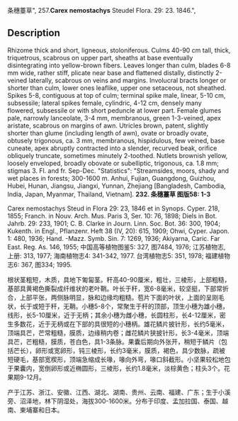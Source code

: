 条穗薹草",
257.**Carex nemostachys** Steudel Flora. 29: 23. 1846.",

## Description
Rhizome thick and short, ligneous, stoloniferous. Culms 40-90 cm tall, thick, triquetrous, scabrous on upper part, sheaths at base eventually disintegrating into yellow-brown fibers. Leaves longer than culm, blades 6-8 mm wide, rather stiff, plicate near base and flattened distally, distinctly 2-veined laterally, scabrous on veins and margins. Involucral bracts longer or shorter than culm, lower ones leaflike, upper one setaceous, not sheathed. Spikes 5-8, contiguous at top of culm; terminal spike male, linear, 5-10 cm, subsessile; lateral spikes female, cylindric, 4-12 cm, densely many flowered, subsessile or with short peduncle at lower part. Female glumes pale, narrowly lanceolate, 3-4 mm, membranous, green 1-3-veined, apex aristate, scabrous on margins of awn. Utricles brown, patent, slightly shorter than glume (including length of awn), ovate or broadly ovate, obtusely trigonous, ca. 3 mm, membranous, hispidulous, few veined, base cuneate, apex abruptly contracted into a slender, recurved beak, orifice obliquely truncate, sometimes minutely 2-toothed. Nutlets brownish yellow, loosely enveloped, broadly obovate or subelliptic, trigonous, ca. 1.8 mm; stigmas 3. Fl. and fr. Sep-Dec.
  "Statistics": "Streamsides, moors, shady and wet places in forests; 300-1600 m. Anhui, Fujian, Guangdong, Guizhou, Hubei, Hunan, Jiangsu, Jiangxi, Yunnan, Zhejiang [Bangladesh, Cambodia, India, Japan, Myanmar, Thailand, Vietnam].
**232. 条穗薹草 图版58: 1-3**

Carex nemostachys Steud in Flora 29: 23, 1846 et in Synops. Cyper. 218, 1855; Franch. in Nouv. Arch. Mus. Paris 3, Ser. 10: 76, 1898; Diels in Bot. Jahrb. 29: 233, 1901; C. B. Clarke in Journ. Linn. Soc. Bot. 36: 300, 1904; Kukenth. in Engl., Pflanzenr. Heft 38 (IV, 20): 615, 1909; Ohwi, Cyper. Japon. 1: 480, 1936; Hand. -Mazz. Symb. Sin. 7: 1269, 1936; Akiyarna, Caric. Far East. Reg. As. 146, 1955; 中国高等植物图鉴5: 327, 图7484, 1976; 江苏植物志, 上册: 313, 1977; 海南植物志4: 341-342, 1977. 台湾植物志5: 351, 1978; 福建植物志6: 367, 图334; 1995.

根状茎粗短，木质，具地下匍匐茎。秆高40-90厘米，粗壮，三棱形，上部粗糙，基部具黄褐色撕裂成纤维状的老叶鞘。叶长于秆，宽6-8毫米，较坚挺，下部常折合，上部平张，两侧脉明显，脉和边缘均粗糙。苞片下面的叶状，上面的呈刚毛状，长于或短于秆，无鞘。小穗5-8个，常聚生于秆的顶部，顶生小穗为雄小穗，线形，长5-10厘米，近于无柄；其余小穗为雌小穗，长圆柱形，长4-12厘米，密生多数花，近于无柄或在下部的具很短的小穗柄。雄花鳞片披针形，长约5毫米，顶端具芒，芒常粗糙，膜质，边缘稍内卷；雌花鳞片狭披针形，长3-4毫米，顶端具芒，芒粗糙，膜质，苍白色，具1-3条脉。果囊后期向外张开，稍短于鳞片（包括芒长），卵形或宽卵形，钝三棱形，长约3毫米，膜质，褐色，具少数脉，疏被短硬毛，基部宽楔形，顶端急缩成长喙，喙向外弯，喙口斜截形。小坚果较松地包于果囊内，宽倒卵形或近椭圆形，三棱形，长约1.8毫米，淡棕黄色；柱头3个。花果期9-12月。

产于江苏、浙江、安徽、江西、湖北、湖南、贵州、云南、福建、广东；生于小溪旁、沼泽地，林下阴湿处，海拔300-1600米。分布于印度、孟加拉国、泰国、越南、柬埔寨和日本。
